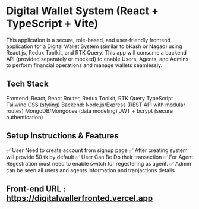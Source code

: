 # Digital Wallet System (React + TypeScript + Vite)

This application is a secure, role-based, and user-friendly frontend application for a Digital Wallet System (similar to bKash or Nagad) using React.js, Redux Toolkit, and RTK Query.
This app will consume a backend API (provided separately or mocked) to enable Users, Agents, and Admins to perform financial operations and manage wallets seamlessly.

## Tech Stack

Frontend:
React, React Router, Redux Toolkit, RTK Query
TypeScript
Tailwind CSS (styling)
Backend:
Node.js/Express (REST API with modular routes)
MongoDB/Mongoose (data modeling)
JWT + bcrypt (secure authentication)

## Setup Instructions & Features

✅ User Need to create account from signup page
✅ After creating system will provide 50 tk by default
✅ User Can Be Do their transaction
✅ For Agent Regestration must need to enable switch for regestering as agent.
✅ Admin can be seen all users and agents information and tranjactions details

## Front-end URL : https://digitalwallerfronted.vercel.app
